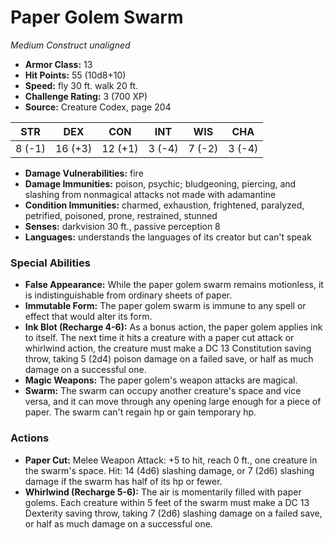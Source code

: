 # Paper Golem Swarm

*Medium* *Construct* *unaligned*

- **Armor Class:** 13
- **Hit Points:** 55 (10d8+10)
- **Speed:** fly 30 ft. walk 20 ft.
- **Challenge Rating:** 3 (700 XP)
- **Source:** Creature Codex, page 204

| STR | DEX | CON | INT | WIS | CHA |
| --- | --- | --- | --- | --- | --- |
| 8 (-1) | 16 (+3) | 12 (+1) | 3 (-4) | 7 (-2) | 3 (-4) |

- **Damage Vulnerabilities:** fire
- **Damage Immunities:** poison, psychic; bludgeoning, piercing, and slashing from nonmagical attacks not made with adamantine
- **Condition Immunities:** charmed, exhaustion, frightened, paralyzed, petrified, poisoned, prone, restrained, stunned
- **Senses:** darkvision 30 ft., passive perception 8
- **Languages:** understands the languages of its creator but can't speak

### Special Abilities

- **False Appearance:** While the paper golem swarm remains motionless, it is indistinguishable from ordinary sheets of paper.
- **Immutable Form:** The paper golem swarm is immune to any spell or effect that would alter its form.
- **Ink Blot (Recharge 4-6):** As a bonus action, the paper golem applies ink to itself. The next time it hits a creature with a paper cut attack or whirlwind action, the creature must make a DC 13 Constitution saving throw, taking 5 (2d4) poison damage on a failed save, or half as much damage on a successful one.
- **Magic Weapons:** The paper golem's weapon attacks are magical.
- **Swarm:** The swarm can occupy another creature's space and vice versa, and it can move through any opening large enough for a piece of paper. The swarm can't regain hp or gain temporary hp.

### Actions

- **Paper Cut:** Melee Weapon Attack: +5 to hit, reach 0 ft., one creature in the swarm's space. Hit: 14 (4d6) slashing damage, or 7 (2d6) slashing damage if the swarm has half of its hp or fewer.
- **Whirlwind (Recharge 5-6):** The air is momentarily filled with paper golems. Each creature within 5 feet of the swarm must make a DC 13 Dexterity saving throw, taking 7 (2d6) slashing damage on a failed save, or half as much damage on a successful one.



